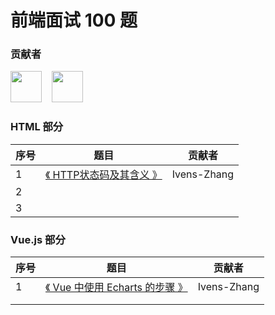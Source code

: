 # 前端面试 100 题

### 贡献者

<a href="https://github.com/Ivens-Zhang">
<img width="50px" src="https://avatars0.githubusercontent.com/u/49118158?s=400&u=df603faa06f440a17b4360ed8fbdb02b11c3359b&v=4" style="display: inline-block;"></a> &nbsp;&nbsp;
<a href="https://github.com/prefectday">
<img width="50px" src="https://avatars1.githubusercontent.com/u/55936340?s=400&v=4" style="display: inline-block;"></a>

### HTML 部分

| 序号 | 题目                         | 贡献者 |
| ---- | ---------------------------- | ------ |
| 1    | [《 HTTP状态码及其含义 》](./doc/HTML/HTTPCodingMean.md) | Ivens-Zhang       |
| 2    |                              |        |
| 3    |                              |        |

### Vue.js 部分

| 序号 | 题目                                | 贡献者      |
| ---- | ----------------------------------- | ----------- |
| 1    | [《 Vue 中使用 Echarts 的步骤 》](./doc/Vue.js/2020-04-01-Echarts&Vue.md) | Ivens-Zhang |
|      |                                     |             |
|      |                                     |             |

